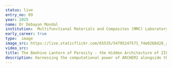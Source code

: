 ```yaml
---
status: live
entry_no: 09
year: 2025
name: Dr Debayan Mondal
institution:  Multifunctional Materials and Composites (MMC) Laboratory, Department of Engineering Science, University of Oxford
early_career: true
type:  image 
image_src: https://live.staticflickr.com/65535/54795247571_f4e0268d28_z.jpg
video_src: 
title: The Beehive Lantern of Porosity - the Hidden Architecture of ZIF-71
description: Harnessing the computational power of ARCHER2 alongside the CRYSTAL23 quantum-chemistry code, we unveil the hidden architectural marvel within the porous framework of ZIF-71. The visualization captures the solvent-accessible volume as a luminous beehive lantern-a molecular cosmos where golden honeycomb voids spiral through crystalline constellations of violet and emerald atoms.<br><br>Like nature’s perfect hexagonal hives suspended in a crystalline cage, this structure embodies geometric efficiency on the nanoscale. The warm honey-colored pathways trace molecular highways where guest species may journey, while the violet lattice forms a precise architectural scaffold. Emerald coordination nodes punctuate the framework like watchful sentinels, each atom positioned with quantum-mechanical exactness.<br><br>Just as bees weave order from wax, ZIF-71 self-assembles into a harmonious framework of pores designed for selective molecular hosting - an elegant reminder that the architectures of nature and of matter often rhyme.
---
```



